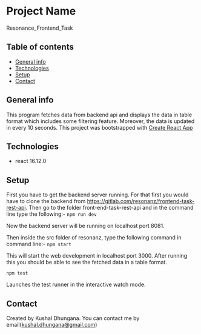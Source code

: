 # Project Name
Resonance_Frontend_Task

## Table of contents
* [General info](#general-info)
* [Technologies](#technologies)
* [Setup](#setup)
* [Contact](#contact)

## General info
This program fetches data from backend api and displays the data in table format which includes some filtering feature. Moreover, the data is updated in every 10 seconds. This project was bootstrapped with [Create React App](https://github.com/facebook/create-react-app)

## Technologies

* react 16.12.0

## Setup

First you have to get the backend server running. For that first you would have to clone the backend from https://gitlab.com/resonanz/frontend-task-rest-api. Then go to the folder front-end-task-rest-api and in the command line type the following:-
`npm run dev`

Now the backend server will be running on localhost port 8081.

Then inside the src folder of resonanz, type the following command in command line:-
`npm start`

This will start the web development in localhost port 3000. After running this you should be able to see the fetched data in a table format.

`npm test`

Launches the test runner in the interactive watch mode.

## Contact
Created by Kushal Dhungana. You can contact me by email(kushal.dhungana@gmail.com)
